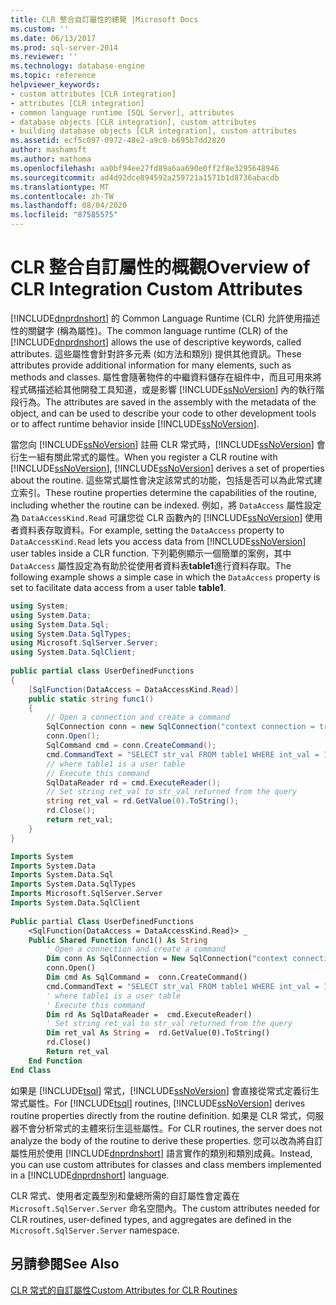 ```yaml
---
title: CLR 整合自訂屬性的總覽 |Microsoft Docs
ms.custom: ''
ms.date: 06/13/2017
ms.prod: sql-server-2014
ms.reviewer: ''
ms.technology: database-engine
ms.topic: reference
helpviewer_keywords:
- custom attributes [CLR integration]
- attributes [CLR integration]
- common language runtime [SQL Server], attributes
- database objects [CLR integration], custom attributes
- building database objects [CLR integration], custom attributes
ms.assetid: ecf5c097-0972-48e2-a9c0-b695b7dd2820
author: mashamsft
ms.author: mathoma
ms.openlocfilehash: aa0bf94ee27fd89a6aa690e0ff2f8e3295648946
ms.sourcegitcommit: ad4d92dce894592a259721a1571b1d8736abacdb
ms.translationtype: MT
ms.contentlocale: zh-TW
ms.lasthandoff: 08/04/2020
ms.locfileid: "87585575"
---
```

# <a name="overview-of-clr-integration-custom-attributes"></a><span data-ttu-id="b2b81-102">CLR 整合自訂屬性的概觀</span><span class="sxs-lookup"><span data-stu-id="b2b81-102">Overview of CLR Integration Custom Attributes</span></span>
  <span data-ttu-id="b2b81-103">[!INCLUDE[dnprdnshort](../../includes/dnprdnshort-md.md)] 的 Common Language Runtime (CLR) 允許使用描述性的關鍵字 (稱為屬性)。</span><span class="sxs-lookup"><span data-stu-id="b2b81-103">The common language runtime (CLR) of the [!INCLUDE[dnprdnshort](../../includes/dnprdnshort-md.md)] allows the use of descriptive keywords, called attributes.</span></span> <span data-ttu-id="b2b81-104">這些屬性會針對許多元素 (如方法和類別) 提供其他資訊。</span><span class="sxs-lookup"><span data-stu-id="b2b81-104">These attributes provide additional information for many elements, such as methods and classes.</span></span> <span data-ttu-id="b2b81-105">屬性會隨著物件的中繼資料儲存在組件中，而且可用來將程式碼描述給其他開發工具知道，或是影響 [!INCLUDE[ssNoVersion](../../includes/ssnoversion-md.md)] 內的執行階段行為。</span><span class="sxs-lookup"><span data-stu-id="b2b81-105">The attributes are saved in the assembly with the metadata of the object, and can be used to describe your code to other development tools or to affect runtime behavior inside [!INCLUDE[ssNoVersion](../../includes/ssnoversion-md.md)].</span></span>  
  
 <span data-ttu-id="b2b81-106">當您向 [!INCLUDE[ssNoVersion](../../includes/ssnoversion-md.md)] 註冊 CLR 常式時，[!INCLUDE[ssNoVersion](../../includes/ssnoversion-md.md)] 會衍生一組有關此常式的屬性。</span><span class="sxs-lookup"><span data-stu-id="b2b81-106">When you register a CLR routine with [!INCLUDE[ssNoVersion](../../includes/ssnoversion-md.md)], [!INCLUDE[ssNoVersion](../../includes/ssnoversion-md.md)] derives a set of properties about the routine.</span></span> <span data-ttu-id="b2b81-107">這些常式屬性會決定該常式的功能，包括是否可以為此常式建立索引。</span><span class="sxs-lookup"><span data-stu-id="b2b81-107">These routine properties determine the capabilities of the routine, including whether the routine can be indexed.</span></span> <span data-ttu-id="b2b81-108">例如，將 `DataAccess` 屬性設定為 `DataAccessKind.Read` 可讓您從 CLR 函數內的 [!INCLUDE[ssNoVersion](../../includes/ssnoversion-md.md)] 使用者資料表存取資料。</span><span class="sxs-lookup"><span data-stu-id="b2b81-108">For example, setting the `DataAccess` property to `DataAccessKind.Read` lets you access data from [!INCLUDE[ssNoVersion](../../includes/ssnoversion-md.md)] user tables inside a CLR function.</span></span> <span data-ttu-id="b2b81-109">下列範例顯示一個簡單的案例，其中 `DataAccess` 屬性設定為有助於從使用者資料表**table1**進行資料存取。</span><span class="sxs-lookup"><span data-stu-id="b2b81-109">The following example shows a simple case in which the `DataAccess` property is set to facilitate data access from a user table **table1**.</span></span>  
  
```csharp  
using System;  
using System.Data;  
using System.Data.Sql;  
using System.Data.SqlTypes;  
using Microsoft.SqlServer.Server;  
using System.Data.SqlClient;  
  
public partial class UserDefinedFunctions  
{  
    [SqlFunction(DataAccess = DataAccessKind.Read)]  
    public static string func1()  
    {  
        // Open a connection and create a command  
        SqlConnection conn = new SqlConnection("context connection = true");  
        conn.Open();  
        SqlCommand cmd = conn.CreateCommand();  
        cmd.CommandText = "SELECT str_val FROM table1 WHERE int_val = 10";  
        // where table1 is a user table  
        // Execute this command   
        SqlDataReader rd = cmd.ExecuteReader();  
        // Set string ret_val to str_val returned from the query  
        string ret_val = rd.GetValue(0).ToString();  
        rd.Close();  
        return ret_val;  
    }  
}  
```  
  
```vb  
Imports System  
Imports System.Data  
Imports System.Data.Sql  
Imports System.Data.SqlTypes  
Imports Microsoft.SqlServer.Server  
Imports System.Data.SqlClient  
  
Public partial Class UserDefinedFunctions  
    <SqlFunction(DataAccess = DataAccessKind.Read)> _   
    Public Shared Function func1() As String  
        ' Open a connection and create a command  
        Dim conn As SqlConnection = New SqlConnection("context connection = true")   
        conn.Open()  
        Dim cmd As SqlCommand =  conn.CreateCommand()   
        cmd.CommandText = "SELECT str_val FROM table1 WHERE int_val = 10"  
        ' where table1 is a user table  
        ' Execute this command   
        Dim rd As SqlDataReader =  cmd.ExecuteReader()   
        ' Set string ret_val to str_val returned from the query  
        Dim ret_val As String =  rd.GetValue(0).ToString()   
        rd.Close()  
        Return ret_val  
    End Function  
End Class  
```  
  
 <span data-ttu-id="b2b81-110">如果是 [!INCLUDE[tsql](../../includes/tsql-md.md)] 常式，[!INCLUDE[ssNoVersion](../../includes/ssnoversion-md.md)] 會直接從常式定義衍生常式屬性。</span><span class="sxs-lookup"><span data-stu-id="b2b81-110">For [!INCLUDE[tsql](../../includes/tsql-md.md)] routines, [!INCLUDE[ssNoVersion](../../includes/ssnoversion-md.md)] derives routine properties directly from the routine definition.</span></span> <span data-ttu-id="b2b81-111">如果是 CLR 常式，伺服器不會分析常式的主體來衍生這些屬性。</span><span class="sxs-lookup"><span data-stu-id="b2b81-111">For CLR routines, the server does not analyze the body of the routine to derive these properties.</span></span> <span data-ttu-id="b2b81-112">您可以改為將自訂屬性用於使用 [!INCLUDE[dnprdnshort](../../includes/dnprdnshort-md.md)] 語言實作的類別和類別成員。</span><span class="sxs-lookup"><span data-stu-id="b2b81-112">Instead, you can use custom attributes for classes and class members implemented in a [!INCLUDE[dnprdnshort](../../includes/dnprdnshort-md.md)] language.</span></span>  
  
 <span data-ttu-id="b2b81-113">CLR 常式、使用者定義型別和彙總所需的自訂屬性會定義在 `Microsoft.SqlServer.Server` 命名空間內。</span><span class="sxs-lookup"><span data-stu-id="b2b81-113">The custom attributes needed for CLR routines, user-defined types, and aggregates are defined in the `Microsoft.SqlServer.Server` namespace.</span></span>  
  
## <a name="see-also"></a><span data-ttu-id="b2b81-114">另請參閱</span><span class="sxs-lookup"><span data-stu-id="b2b81-114">See Also</span></span>  
 [<span data-ttu-id="b2b81-115">CLR 常式的自訂屬性</span><span class="sxs-lookup"><span data-stu-id="b2b81-115">Custom Attributes for CLR Routines</span></span>](../../relational-databases/clr-integration/database-objects/clr-integration-custom-attributes-for-clr-routines.md)  
  
  
